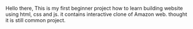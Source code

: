 Hello there, This is my first beginner project how to learn building website using html, css and js. it contains interactive clone of Amazon web. thought it is still common project. 
